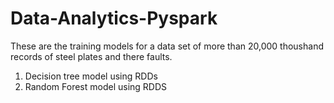 # Data-Analytics-Pyspark
These are the training models for a data set of more than 20,000 thoushand records of steel plates and there faults.
1. Decision tree model using RDDs
2. Random Forest model using RDDS
